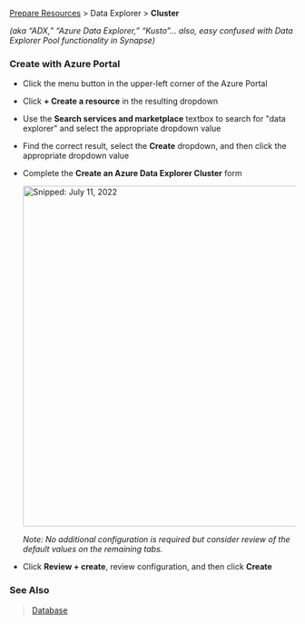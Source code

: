 [Prepare Resources](PrepareResources.md) > Data Explorer > **Cluster**

_(aka “ADX,” “Azure Data Explorer,” “Kusto”... also, easy confused with Data Explorer Pool functionality in Synapse)_

### Create with Azure Portal

* Click the menu button in the upper-left corner of the Azure Portal
* Click **+ Create a resource** in the resulting dropdown
* Use the **Search services and marketplace** textbox to search for "data explorer" and select the appropriate dropdown value
* Find the correct result, select the **Create** dropdown, and then click the appropriate dropdown value
* Complete the **Create an Azure Data Explorer Cluster** form

  <img src="https://user-images.githubusercontent.com/44923999/178290844-95e498e4-f8a4-4b89-8fcf-eb9f035c312c.png" width="600" title="Snipped: July 11, 2022" />

  _Note: No additional configuration is required but consider review of the default values on the remaining tabs._

* Click **Review + create**, review configuration, and then click **Create**

### See Also

> [Database](PrepareResources_DataExplorer_Database.md)
